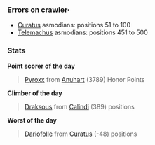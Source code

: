 ### Errors on crawler·
- [Curatus](/#/ranking/Curatus) asmodians: positions 51 to 100
- [Telemachus](/#/ranking/Telemachus) asmodians: positions 451 to 500


### Stats

**Point scorer of the day**
>[Pyroxx](/#/character/Anuhart/1194696) from [Anuhart](/#/ranking/Anuhart)  (3789) Honor Points


**Climber of the day**
>[Draksous](/#/character/Calindi/584375) from [Calindi](/#/ranking/Calindi)  (389) positions


**Worst of the day**
>[Dariofolle](/#/character/Curatus/256273) from [Curatus](/#/ranking/Curatus)  (-48) positions


